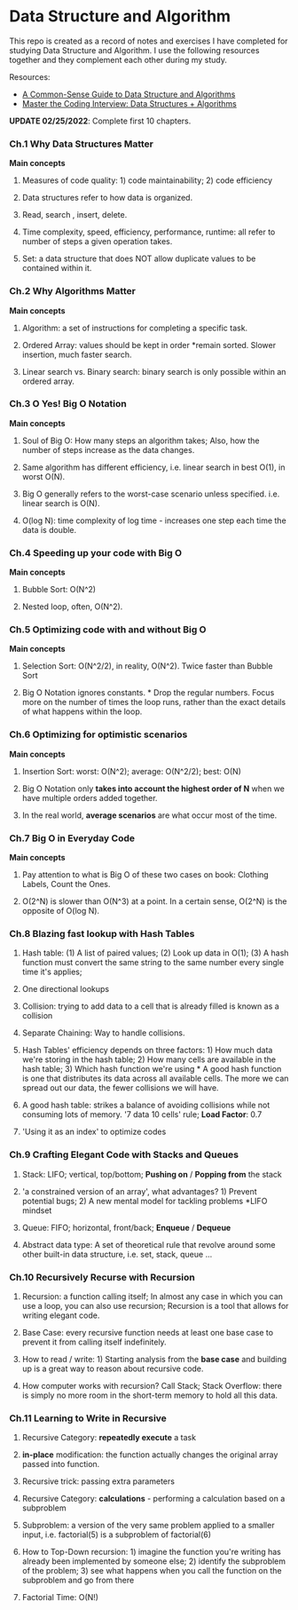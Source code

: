 # Data Structure and Algorithm

This repo is created as a record of notes and exercises I have completed for studying Data Structure and Algorithm. I use the following resources together and they complement each other during my study.

Resources:

- [A Common-Sense Guide to Data Structure and Algorithms](https://www.amazon.com/Common-Sense-Guide-Structures-Algorithms-Second/dp/1680507222/ref=sr_1_3?keywords=a+common+sense+guide+to+data+structures+and+algorithms&qid=1644931994&sprefix=a+common%2Caps%2C91&sr=8-3)
- [Master the Coding Interview: Data Structures + Algorithms](https://www.udemy.com/course/master-the-coding-interview-data-structures-algorithms/)

**UPDATE 02/25/2022**: Complete first 10 chapters.

### Ch.1 Why Data Structures Matter

**Main concepts**

1. Measures of code quality: 1) code maintainability; 2) code efficiency

2. Data structures refer to how data is organized.

3. Read, search , insert, delete.

4. Time complexity, speed, efficiency, performance, runtime: all refer to number of steps a given operation takes.

5. Set: a data structure that does NOT allow duplicate values to be contained within it.

### Ch.2 Why Algorithms Matter

**Main concepts**

1. Algorithm: a set of instructions for completing a specific task.

2. Ordered Array: values should be kept in order \*remain sorted. Slower insertion, much faster search.

3. Linear search vs. Binary search: binary search is only possible within an ordered array.

### Ch.3 O Yes! Big O Notation

**Main concepts**

1. Soul of Big O: How many steps an algorithm takes; Also, how the number of steps increase as the data changes.

2. Same algorithm has different efficiency, i.e. linear search in best O(1), in worst O(N).

3. Big O generally refers to the worst-case scenario unless specified. i.e. linear search is O(N).

4. O(log N): time complexity of log time - increases one step each time the data is double.

### Ch.4 Speeding up your code with Big O

**Main concepts**

1. Bubble Sort: O(N^2)

2. Nested loop, often, O(N^2).

### Ch.5 Optimizing code with and without Big O

**Main concepts**

1. Selection Sort: O(N^2/2), in reality, O(N^2). Twice faster than Bubble Sort

2. Big O Notation ignores constants. \* Drop the regular numbers. Focus more on the number of times the loop runs, rather than the exact details of what happens within the loop.

### Ch.6 Optimizing for optimistic scenarios

**Main concepts**

1. Insertion Sort: worst: O(N^2); average: O(N^2/2); best: O(N)

2. Big O Notation only **takes into account the highest order of N** when we have multiple orders added together.

3. In the real world, **average scenarios** are what occur most of the time.

### Ch.7 Big O in Everyday Code

**Main concepts**

1. Pay attention to what is Big O of these two cases on book: Clothing Labels, Count the Ones.

2. O(2^N) is slower than O(N^3) at a point. In a certain sense, O(2^N) is the opposite of O(log N).

### Ch.8 Blazing fast lookup with Hash Tables

1. Hash table: (1) A list of paired values; (2) Look up data in O(1); (3) A hash function must convert the same string to the same number every single time it's applies;

2. One directional lookups

3. Collision: trying to add data to a cell that is already filled is known as a collision

4. Separate Chaining: Way to handle collisions.

5. Hash Tables' efficiency depends on three factors: 1) How much data we're storing in the hash table; 2) How many cells are available in the hash table; 3) Which hash function we're using \* A good hash function is one that distributes its data across all available cells. The more we can spread out our data, the fewer collisions we will have.

6. A good hash table: strikes a balance of avoiding collisions while not consuming lots of memory. '7 data 10 cells' rule; **Load Factor**: 0.7

7. 'Using it as an index' to optimize codes

### Ch.9 Crafting Elegant Code with Stacks and Queues

1. Stack: LIFO; vertical, top/bottom; **Pushing on** / **Popping from** the stack

2. 'a constrained version of an array', what advantages? 1) Prevent potential bugs; 2) A new mental model for tackling problems \*LIFO mindset

3. Queue: FIFO; horizontal, front/back; **Enqueue** / **Dequeue**

4. Abstract data type: A set of theoretical rule that revolve around some other built-in data structure, i.e. set, stack, queue ...

### Ch.10 Recursively Recurse with Recursion

1. Recursion: a function calling itself; In almost any case in which you can use a loop, you can also use recursion; Recursion is a tool that allows for writing elegant code.

2. Base Case: every recursive function needs at least one base case to prevent it from calling itself indefinitely.

3. How to read / write: 1) Starting analysis from the **base case** and building up is a great way to reason about recursive code.

4. How computer works with recursion? Call Stack; Stack Overflow: there is simply no more room in the short-term memory to hold all this data.

### Ch.11 Learning to Write in Recursive

1. Recursive Category: **repeatedly execute** a task

2. **in-place** modification: the function actually changes the original array passed into function.

3. Recursive trick: passing extra parameters

4. Recursive Category: **calculations** - performing a calculation based on a subproblem

5. Subproblem: a version of the very same problem applied to a smaller input, i.e. factorial(5) is a subproblem of factorial(6)

6. How to Top-Down recursion: 1) imagine the function you're writing has already been implemented by someone else; 2) identify the subproblem of the problem; 3) see what happens when you call the function on the subproblem and go from there

7. Factorial Time: O(N!)
